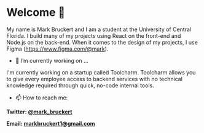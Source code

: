 # Welcome 👋
My name is Mark Bruckert and I am a student at the University of Central Florida. I build many of my projects using React on the front-end and Node.js on the back-end. When it comes to the design of my projects, I use Figma (https://www.figma.com/@mark).


- 🔭 I’m currently working on ...

I'm currently working on a startup called Toolcharm. Toolcharm allows you to give every employee access to backend services with no technical knowledge required through quick, no-code internal tools.


- 📫 How to reach me: 

**Twitter: [@mark_bruckert](https://twitter.com/Mark_Bruckert)**

**Email: markbruckert1@gmail.com**
